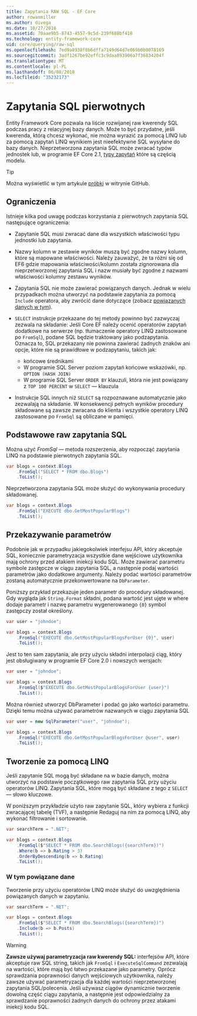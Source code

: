 ```yaml
---
title: Zapytania RAW SQL - EF Core
author: rowanmiller
ms.author: divega
ms.date: 10/27/2016
ms.assetid: 70aae9b5-8743-4557-9c5d-239f688bf418
ms.technology: entity-framework-core
uid: core/querying/raw-sql
ms.openlocfilehash: 7ed9a8938f8b6dffa7149d64d7e869b0b0078169
ms.sourcegitcommit: 3adf1267be92effc3c9daa893906a7f36834204f
ms.translationtype: MT
ms.contentlocale: pl-PL
ms.lasthandoff: 06/08/2018
ms.locfileid: "35232173"
---
```

# <a name="raw-sql-queries"></a>Zapytania SQL pierwotnych

Entity Framework Core pozwala na liście rozwijanej raw kwerendy SQL podczas pracy z relacyjnej bazy danych. Może to być przydatne, jeśli kwerenda, którą chcesz wykonać, nie można wyrazić za pomocą LINQ lub za pomocą zapytań LINQ wynikiem jest nieefektywne SQL wysyłane do bazy danych. Nieprzetworzona zapytania SQL może zwracać typów jednostek lub, w programie EF Core 2.1, [typy zapytań](xref:core/modeling/query-types) które są częścią modelu.

> [!TIP]  
> Można wyświetlić w tym artykule [próbki](https://github.com/aspnet/EntityFramework.Docs/tree/master/samples/core/Querying) w witrynie GitHub.

## <a name="limitations"></a>Ograniczenia

Istnieje kilka pod uwagę podczas korzystania z pierwotnych zapytania SQL następujące ograniczenia:

* Zapytanie SQL musi zwracać dane dla wszystkich właściwości typu jednostki lub zapytania.

* Nazwy kolumn w zestawie wyników muszą być zgodne nazwy kolumn, które są mapowane właściwości. Należy zauważyć, że ta różni się od EF6 gdzie mapowania właściwości/kolumn została zignorowana dla nieprzetworzonej zapytania SQL i nazw musiały być zgodne z nazwami właściwości kolumny zestawu wyników.

* Zapytania SQL nie może zawierać powiązanych danych. Jednak w wielu przypadkach można utworzyć na podstawie zapytania za pomocą `Include` operatora, aby zwrócić dane dotyczące (zobacz [powiązanych danych w tym](#including-related-data)).

* `SELECT` instrukcje przekazane do tej metody powinno być zazwyczaj zezwala na składanie: Jeśli Core EF należy ocenić operatorów zapytań dodatkowe na serwerze (np. tłumaczenie operatory LINQ zastosowane po `FromSql`), podane SQL będzie traktowany jako podzapytania. Oznacza to, SQL przekazany nie powinna zawierać żadnych znaków ani opcje, które nie są prawidłowe w podzapytaniu, takich jak:
  * końcowe średnikami
  * W programie SQL Server poziom zapytań końcowe wskazówki, np. `OPTION (HASH JOIN)`
  * W programie SQL Server `ORDER BY` klauzuli, która nie jest powiązany z `TOP 100 PERCENT` w `SELECT` — klauzula

* Instrukcje SQL innych niż `SELECT` są rozpoznawane automatycznie jako zezwalają na składanie. W konsekwencji pełnych wyników procedury składowane są zawsze zwracana do klienta i wszystkie operatory LINQ zastosowane po `FromSql` są obliczane w pamięci. 

## <a name="basic-raw-sql-queries"></a>Podstawowe raw zapytania SQL

Można użyć *FromSql* — metoda rozszerzenia, aby rozpocząć zapytania LINQ na podstawie pierwotnych zapytania SQL.

<!-- [!code-csharp[Main](samples/core/Querying/Querying/RawSQL/Sample.cs)] -->
``` csharp
var blogs = context.Blogs
    .FromSql("SELECT * FROM dbo.Blogs")
    .ToList();
```

Nieprzetworzona zapytania SQL może służyć do wykonywania procedury składowanej.

<!-- [!code-csharp[Main](samples/core/Querying/Querying/RawSQL/Sample.cs)] -->
``` csharp
var blogs = context.Blogs
    .FromSql("EXECUTE dbo.GetMostPopularBlogs")
    .ToList();
```

## <a name="passing-parameters"></a>Przekazywanie parametrów

Podobnie jak w przypadku jakiegokolwiek interfejsu API, który akceptuje SQL, koniecznie parametryzacja wszystkie dane wejściowe użytkownika mają ochrony przed atakiem iniekcji kodu SQL. Może zawierać parametru symbole zastępcze w ciągu zapytania SQL, a następnie podaj wartości parametrów jako dodatkowe argumenty. Należy podać wartości parametrów zostaną automatycznie przekonwertowane na `DbParameter`.

Poniższy przykład przekazuje jeden parametr do procedury składowanej. Gdy wygląda jak `String.Format` składni, podana wartość jest ujęte w where dodaje parametr i nazwę parametru wygenerowanego `{0}` symbol zastępczy został określony.

<!-- [!code-csharp[Main](samples/core/Querying/Querying/RawSQL/Sample.cs)] -->
``` csharp
var user = "johndoe";

var blogs = context.Blogs
    .FromSql("EXECUTE dbo.GetMostPopularBlogsForUser {0}", user)
    .ToList();
```

Jest to ten sam zapytania, ale przy użyciu składni interpolacji ciąg, który jest obsługiwany w programie EF Core 2.0 i nowszych wersjach:

<!-- [!code-csharp[Main](samples/core/Querying/Querying/RawSQL/Sample.cs)] -->
``` csharp
var user = "johndoe";

var blogs = context.Blogs
    .FromSql($"EXECUTE dbo.GetMostPopularBlogsForUser {user}")
    .ToList();
```

Można również utworzyć DbParameter i podać go jako wartości parametru. Dzięki temu można używać parametrów nazwanych w ciągu zapytania SQL

<!-- [!code-csharp[Main](samples/core/Querying/Querying/RawSQL/Sample.cs)] -->
``` csharp
var user = new SqlParameter("user", "johndoe");

var blogs = context.Blogs
    .FromSql("EXECUTE dbo.GetMostPopularBlogsForUser @user", user)
    .ToList();
```

## <a name="composing-with-linq"></a>Tworzenie za pomocą LINQ

Jeśli zapytanie SQL mogą być składane na w bazie danych, można utworzyć na podstawie początkowego raw zapytania SQL przy użyciu operatorów LINQ. Zapytania SQL, które mogą być składane z tego z `SELECT` — słowo kluczowe.

W poniższym przykładzie użyto raw zapytanie SQL, który wybiera z funkcji zwracającej tabelę (TVF), a następnie Redaguj na nim za pomocą LINQ, aby wykonać filtrowanie i sortowanie.

<!-- [!code-csharp[Main](samples/core/Querying/Querying/RawSQL/Sample.cs)] -->
``` csharp
var searchTerm = ".NET";

var blogs = context.Blogs
    .FromSql($"SELECT * FROM dbo.SearchBlogs({searchTerm})")
    .Where(b => b.Rating > 3)
    .OrderByDescending(b => b.Rating)
    .ToList();
```

### <a name="including-related-data"></a>W tym powiązane dane

Tworzenie przy użyciu operatorów LINQ może służyć do uwzględnienia powiązanych danych w zapytaniu.

<!-- [!code-csharp[Main](samples/core/Querying/Querying/RawSQL/Sample.cs)] -->
``` csharp
var searchTerm = ".NET";

var blogs = context.Blogs
    .FromSql($"SELECT * FROM dbo.SearchBlogs({searchTerm})")
    .Include(b => b.Posts)
    .ToList();
```

> [!WARNING]  
> **Zawsze używaj parametryzacja raw kwerendy SQL:** interfejsów API, które akceptuje raw SQL string, takich jak `FromSql` i `ExecuteSqlCommand` zezwalają na wartości, które mają być łatwo przekazane jako parametry. Oprócz sprawdzania poprawności danych wejściowych użytkownika, należy zawsze używać parametryzacja dla każdej wartości nieprzetworzonej zapytania SQL/polecenia. Jeśli używasz ciągów dynamicznie tworzenie dowolną część ciągu zapytania, a następnie jest odpowiedzialny za sprawdzanie poprawności żadnych danych do ochrony przez atakami iniekcji kodu SQL.
